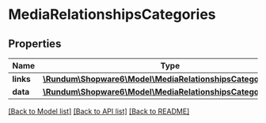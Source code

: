 # MediaRelationshipsCategories

## Properties
Name | Type | Description | Notes
------------ | ------------- | ------------- | -------------
**links** | [**\Rundum\Shopware6\Model\MediaRelationshipsCategoriesLinks**](MediaRelationshipsCategoriesLinks.md) |  | [optional] 
**data** | [**\Rundum\Shopware6\Model\MediaRelationshipsCategoriesData[]**](MediaRelationshipsCategoriesData.md) |  | [optional] 

[[Back to Model list]](../../README.md#documentation-for-models) [[Back to API list]](../../README.md#documentation-for-api-endpoints) [[Back to README]](../../README.md)

